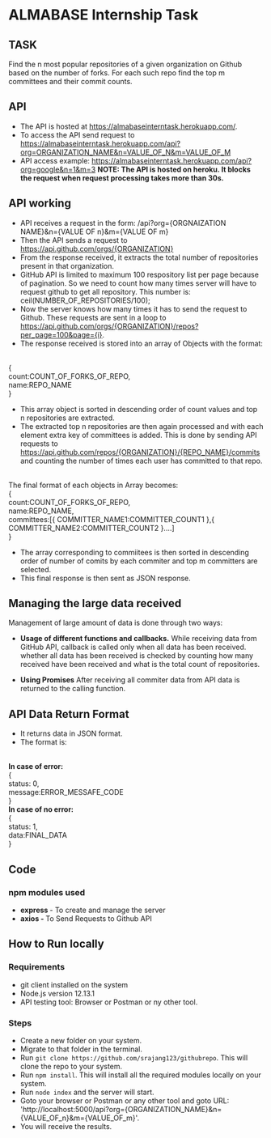 # ALMABASE Internship Task
## TASK
Find the n most popular repositories of a given organization on Github based on the number of forks. For each such repo find the top m committees and their commit counts. 
## API
* The API is hosted at https://almabaseinterntask.herokuapp.com/.
* To access the API send request to https://almabaseinterntask.herokuapp.com/api?org=ORGANIZATION_NAME&n=VALUE_OF_N&m=VALUE_OF_M
* API access example: https://almabaseinterntask.herokuapp.com/api?org=google&n=1&m=3
<b>NOTE: The API is hosted on heroku. It blocks the request when request processing takes more than 30s.</b>
## API working
* API receives a request in the form: /api?org={ORGNAIZATION NAME}&n={VALUE OF n}&m={VALUE OF m}
* Then the API sends a request to https://api.github.com/orgs/{ORGANIZATION}
* From the response received, it extracts the total number of repositories present in that organization.
* GitHub API is limited to maximum 100 respository list per page because of pagination. So we need to count how many times server will have to request github to get all repository. This number is: ceil(NUMBER_OF_REPOSITORIES/100);
* Now the server knows how many times it has to send the request to Github. These requests are sent in a loop to https://api.github.com/orgs/{ORGANIZATION}/repos?per_page=100&page={i}. 
* The response received is stored into an array of Objects with the format:
<br/>
    {
        <br/>
        count:COUNT_OF_FORKS_OF_REPO,
        <br/>
        name:REPO_NAME
        <br/>
    }

* This array object is sorted in descending order of count values and top n repositories are extracted.
* The extracted top n repositories are then again processed and with each element extra key of committees is added. This is done by sending API requests to https://api.github.com/repos/{ORGANIZATION}/{REPO_NAME}/commits and counting the number of times each user has committed to that repo. 
<br/>
The final format of each objects in Array becomes:
<br/>
{
    <br/>
        count:COUNT_OF_FORKS_OF_REPO,
        <br/>
        name:REPO_NAME,
        <br/>
        committees:[{
            COMMITTER_NAME1:COMMITTER_COUNT1
        },{
            COMMITTER_NAME2:COMMITTER_COUNT2
        }....]
        <br/>
}

* The array corresponding to commiitees is then sorted in descending order of number of comits by each commiter and top m committers are selected.
* This final response is then sent as JSON response.

## Managing the large data received
Management of large amount of data is done through two ways:
* <b>Usage of different functions and callbacks.</b>
While receiving data from GitHub API, callback is called only when all data has been received. whether all data has been received is checked by counting how many received have been received and what is the total count of repositories. 

* <b>Using Promises</b>
After receiving all commiter data from API data is returned to the calling function.

## API Data Return Format
* It returns data in JSON format.
* The format is:
<br/>
<b>In case of error:</b>
<br/>
    {
        <br/>
        status: 0,
        <br/>
        message:ERROR_MESSAFE_CODE
        <br/>
    }
<br/>
<b>In case of no error:</b>
    <br/>
    {
        <br/>
        status: 1,
        <br/>
        data:FINAL_DATA
        <br/>
    }

## Code
### npm modules used
* <b>express </b>- To create and manage the server
* <b>axios - </b>To Send Requests to Github API

## How to Run locally
### Requirements
* git client installed on the system
* Node.js version 12.13.1
* API testing tool: Browser or Postman or ny other tool.
### Steps
* Create a new folder on your system.
* Migrate to that folder in the terminal.
* Run `git clone https://github.com/srajang123/githubrepo`. This will clone the repo to your system.
* Run `npm install`. This will install all the required modules locally on your system.
* Run `node index` and the server will start.
* Goto your browser or Postman or any other tool and goto URL: 'http://localhost:5000/api?org={ORGANIZATION_NAME}&n={VALUE_OF_n}&m={VALUE_OF_m}'.
* You will receive the results.
